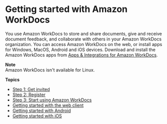 # Getting started with Amazon WorkDocs<a name="getting_started"></a>

You use Amazon WorkDocs to store and share documents, give and receive document feedback, and collaborate with others in your Amazon WorkDocs organization\. You can access Amazon WorkDocs on the web, or install apps for Windows, MacOS, Android and iOS devices\. Download and install the Amazon WorkDocs apps from [Apps & Integrations for Amazon WorkDocs](https://amazonworkdocs.com/apps.html)\. 

**Note**  
Amazon WorkDocs isn't available for Linux\.

**Topics**
+ [Step 1: Get invited](get_invited.md)
+ [Step 2: Register](user_registration.md)
+ [Step 3: Start using Amazon WorkDocs](start_using.md)
+ [Getting started with the web client](web_client_help.md)
+ [Getting started with Android](android_phone_client_help.md)
+ [Getting started with iOS](iphone_client_help.md)